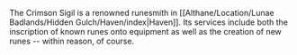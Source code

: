 The Crimson Sigil is a renowned runesmith in [[Althane/Location/Lunae Badlands/Hidden Gulch/Haven/index|Haven]]. Its services include both the inscription of known runes onto equipment as well as the creation of new runes -- within reason, of course.
